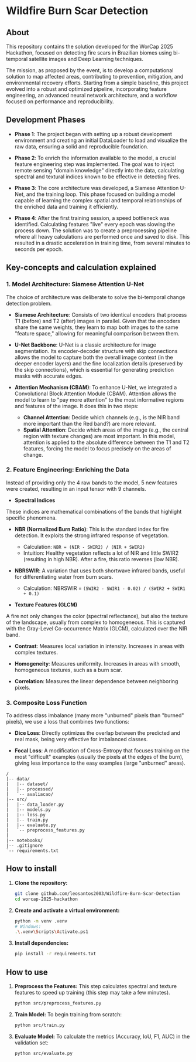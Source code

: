 # Wildfire Burn Scar Detection

## About

This repository contains the solution developed for the WorCap 2025 Hackathon, focused on detecting fire scars in Brazilian biomes using bi-temporal satellite images and Deep Learning techniques.

The mission, as proposed by the event, is to develop a computational solution to map affected areas, contributing to prevention, mitigation, and environmental recovery efforts. Starting from a simple baseline, this project evolved into a robust and optimized pipeline, incorporating feature engineering, an advanced neural network architecture, and a workflow focused on performance and reproducibility.

## Development Phases

* **Phase 1**: The project began with setting up a robust development environment and creating an initial DataLoader to load and visualize the raw data, ensuring a solid and reproducible foundation.

* **Phase 2**: To enrich the information available to the model, a crucial feature engineering step was implemented. The goal was to inject remote sensing "domain knowledge" directly into the data, calculating spectral and textural indices known to be effective in detecting fires.

* **Phase 3**: The core architecture was developed, a Siamese Attention U-Net, and the training loop. This phase focused on building a model capable of learning the complex spatial and temporal relationships of the enriched data and training it efficiently.

* **Phase 4**: After the first training session, a speed bottleneck was identified. Calculating features "live" every epoch was slowing the process down. The solution was to create a preprocessing pipeline where all heavy calculations are performed once and saved to disk. This resulted in a drastic acceleration in training time, from several minutes to seconds per epoch.

## Key-concepts and calculation explained
   
### 1. **Model Architecture: Siamese Attention U-Net**

The choice of architecture was deliberate to solve the bi-temporal change detection problem.

* **Siamese Architecture**: Consists of two identical encoders that process T1 (before) and T2 (after) images in parallel. Given that the encoders share the same weights, they learn to map both images to the same "feature space," allowing for meaningful comparison between them.

* **U-Net Backbone**: U-Net is a classic architecture for image segmentation. Its encoder-decoder structure with skip connections allows the model to capture both the overall image context (in the deeper encoder layers) and the fine localization details (preserved by the skip connections), which is essential for generating prediction masks with accurate edges.

* **Attention Mechanism (CBAM)**: To enhance U-Net, we integrated a Convolutional Block Attention Module (CBAM). Attention allows the model to learn to "pay more attention" to the most informative regions and features of the image. It does this in two steps:

    * **Channel Attention**: Decide which channels (e.g., is the NIR band more important than the Red band?) are more relevant.
    * **Spatial Attention**: Decide which areas of the image (e.g., the central region with texture changes) are most important. In this model, attention is applied to the absolute difference between the T1 and T2 features, forcing the model to focus precisely on the areas of change.

### 2. **Feature Engineering: Enriching the Data**

Instead of providing only the 4 raw bands to the model, 5 new features were created, resulting in an input tensor with 9 channels.

* **Spectral Indices**

These indices are mathematical combinations of the bands that highlight specific phenomena.

   * **NBR (Normalized Burn Ratio)**: This is the standard index for fire detection. It exploits the strong infrared response of vegetation.

      * Calculation: `NBR = (NIR - SWIR2) / (NIR + SWIR2)`
      * Intuition: Healthy vegetation reflects a lot of NIR and little SWIR2 (resulting in high NBR). After a fire, this ratio reverses (low NBR).
    
   * **NBRSWIR**: A variation that uses both shortwave infrared bands, useful for differentiating water from burn scars.

      * Calculation: NBRSWIR = `(SWIR2 - SWIR1 - 0.02) / (SWIR2 + SWIR1 + 0.1)`

* **Texture Features (GLCM)**

A fire not only changes the color (spectral reflectance), but also the texture of the landscape, usually from complex to homogeneous. This is captured with the Gray-Level Co-occurrence Matrix (GLCM), calculated over the NIR band.

   * **Contrast**: Measures local variation in intensity. Increases in areas with complex textures.

   * **Homogeneity**: Measures uniformity. Increases in areas with smooth, homogeneous textures, such as a burn scar.

   * **Correlation**: Measures the linear dependence between neighboring pixels.

### 3. **Composite Loss Function**

To address class imbalance (many more "unburned" pixels than "burned" pixels), we use a loss that combines two functions:

* **Dice Loss**: Directly optimizes the overlap between the predicted and real mask, being very effective for imbalanced classes.

* **Focal Loss**: A modification of Cross-Entropy that focuses training on the most "difficult" examples (usually the pixels at the edges of the burn), giving less importance to the easy examples (large "unburned" areas).

```
/
|-- data/
|   |-- dataset/
|   |-- processed/
|   `-- avaliacao/
|-- src/
|   |-- data_loader.py
|   |-- models.py
|   |-- loss.py
|   |-- train.py
|   |-- evaluate.py
|   `-- preprocess_features.py
|   
|-- notebooks/
|-- .gitignore
`-- requirements.txt
```

## How to install

1. **Clone the repository:**
    ```bash
    git clone github.com/leosantos2003/Wildfire-Burn-Scar-Detection
    cd worcap-2025-hackathon
    ```

2. **Create and activate a virtual environment:**
    ```bash
    python -m venv .venv
    # Windows:
    .\.venv\Scripts\Activate.ps1
    ```

3.  **Install dependencies:**
    ```bash
    pip install -r requirements.txt
    ```

## How to use

1.  **Preprocess the Features:** This step calculates spectral and texture features to speed up training (this step may take a few minutes).
    ```bash
    python src/preprocess_features.py
    ```

2.  **Train Model:** To begin training from scratch:
    ```bash
    python src/train.py
    ```

3.  **Evaluate Model:** To calculate the metrics (Accuracy, IoU, F1, AUC) in the validation set:
    ```bash
    python src/evaluate.py
    ```
